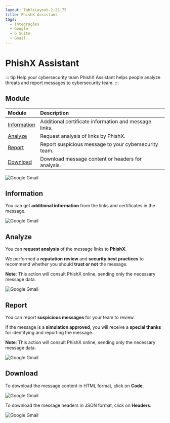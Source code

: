 ```yaml
---
layout: TableLayout-2-25_75
title: PhishX Assistant
tags:
  - Integrações
  - Google
  - G Suite
  - Gmail
---
```

# PhishX Assistant

::: tip Help your cybersecurity team
PhishX Assistant helps people analyze threats and report messages to cybersecurity team.
:::

## Module

| Module | Description |
| :--- | :--- |
| [Information](#information) | Additional certificate information and message links. |
| [Analyze](#analyze) | Request analysis of links by PhishX. |
| [Report](#report) | Report suspicious message to your cybersecurity team. |
| [Download](#download) | Download message content or headers for analysis. |

   ![Google Gmail](https://cdn.phishx.io/phishx-docs/images/google_assistant_11.png)

## Information

   You can get **additional information** from the links and certificates in the message.

   ![Google Gmail](https://cdn.phishx.io/phishx-docs/images/google_assistant_12.png)

## Analyze

   You can **request analysis** of the message links to **PhishX**.

   We performed a **reputation review** and **security best practices** to recommend whether you should **trust or not** the message.

   **Note**: This action will consult PhishX online, sending only the necessary message data.

   ![Google Gmail](https://cdn.phishx.io/phishx-docs/images/google_assistant_13.png)


## Report

   You can report **suspicious messages** for your team to review.

   If the message is a **simulation approved**, you will receive a **special thanks** for identifying and reporting the message.

   **Note**: This action will consult PhishX online, sending only the necessary message data.

   ![Google Gmail](https://cdn.phishx.io/phishx-docs/images/google_assistant_14.png)

## Download

   To download the message content in HTML format, click on **Code**.

   ![Google Gmail](https://cdn.phishx.io/phishx-docs/images/google_assistant_16.png)

   To download the message headers in JSON format, click on **Headers**.

   ![Google Gmail](https://cdn.phishx.io/phishx-docs/images/google_assistant_17.png)
